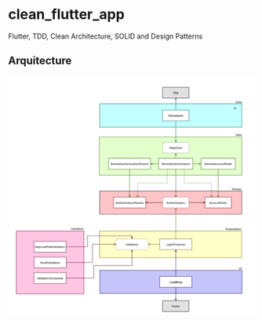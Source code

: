 # clean_flutter_app

Flutter, TDD, Clean Architecture, SOLID and Design Patterns

## Arquitecture
![Authentication](./docs/images/architecture_clean_flutter.png)